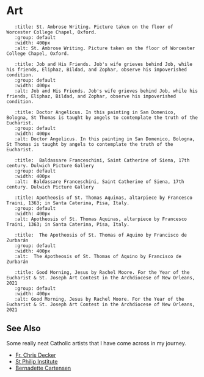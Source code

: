 # Art

```{thumbnail} _static/6470449735_7f3826afa8_o.jpg
   :title: St. Ambrose Writing. Picture taken on the floor of Worcester College Chapel, Oxford.
   :group: default
   :width: 400px
   :alt: St. Ambrose Writing. Picture taken on the floor of Worcester College Chapel, Oxford.
```

```{thumbnail} _static/Job_and_his_friends.jpg
   :title: Job and His Friends. Job's wife grieves behind Job, while his friends, Eliphaz, Bildad, and Zophar, observe his impoverished condition. 
   :group: default
   :width: 400px
   :alt: Job and His Friends. Job's wife grieves behind Job, while his friends, Eliphaz, Bildad, and Zophar, observe his impoverished condition. 
```

```{thumbnail} _static/16200025290_67db962668_o.jpg
   :title: Doctor Angelicus. In this painting in San Domenico, Bologna, St Thomas is taught by angels to contemplate the truth of the Eucharist. 
   :group: default
   :width: 400px
   :alt: Doctor Angelicus. In this painting in San Domenico, Bologna, St Thomas is taught by angels to contemplate the truth of the Eucharist. 
```
```{thumbnail} _static/Franceschini,_Baldassare_-_St_Catherine_of_Siena_-_Google_Art_Project.jpg
   :title:  Baldassare Franceschini, Saint Catherine of Siena, 17th century. Dulwich Picture Gallery 
   :group: default
   :width: 400px
   :alt:  Baldassare Franceschini, Saint Catherine of Siena, 17th century. Dulwich Picture Gallery 
```
```{thumbnail} _static/Apotheosis-altarpiece-St-Thomas-Aquinas-Francesco-Traini.jpg
   :title: Apotheosis of St. Thomas Aquinas, altarpiece by Francesco Traini, 1363; in Santa Caterina, Pisa, Italy. 
   :group: default
   :width: 400px
   :alt: Apotheosis of St. Thomas Aquinas, altarpiece by Francesco Traini, 1363; in Santa Caterina, Pisa, Italy. 
```

```{thumbnail} _static/Francisco_de_Zurbarán_001.jpg
   :title:  The Apotheosis of St. Thomas of Aquino by Francisco de Zurbarán
   :group: default
   :width: 400px
   :alt:  The Apotheosis of St. Thomas of Aquino by Francisco de Zurbarán
```

```{thumbnail} _static/good_morning_jesus_rachel.jpg
   :title: Good Morning, Jesus by Rachel Moore. For the Year of the Eucharist & St. Joseph Art Contest in the Archdiocese of New Orleans, 2021
   :group: default
   :width: 400px
   :alt: Good Morning, Jesus by Rachel Moore. For the Year of the Eucharist & St. Joseph Art Contest in the Archdiocese of New Orleans, 2021
```

## See Also

Some really neat Catholic artists that I have come across in my journey.

* [Fr. Chris Decker](https://www.fatherchrisdecker.com/artwork)
* [St Philip Institute](https://stphilipinstitute.org/sacred-art/)
* [Bernadette Cartensen](http://www.bernadettecarstensen.com/)
